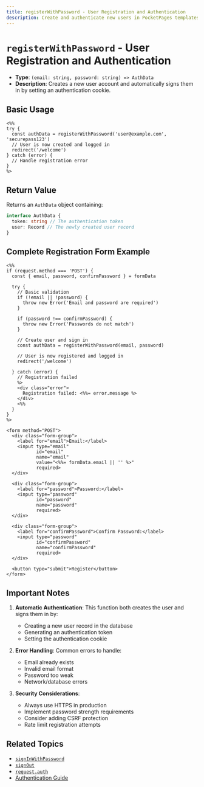 ```yaml
---
title: registerWithPassword - User Registration and Authentication
description: Create and authenticate new users in PocketPages templates with automatic login.
---
```


# `registerWithPassword` - User Registration and Authentication

- **Type**: `(email: string, password: string) => AuthData`
- **Description**: Creates a new user account and automatically signs them in by setting an authentication cookie.

## Basic Usage

```ejs
<%%
try {
  const authData = registerWithPassword('user@example.com', 'securepass123')
  // User is now created and logged in
  redirect('/welcome')
} catch (error) {
  // Handle registration error
}
%>
```

## Return Value

Returns an `AuthData` object containing:

```typescript
interface AuthData {
  token: string // The authentication token
  user: Record // The newly created user record
}
```

## Complete Registration Form Example

```ejs
<%%
if (request.method === 'POST') {
  const { email, password, confirmPassword } = formData

  try {
    // Basic validation
    if (!email || !password) {
      throw new Error('Email and password are required')
    }

    if (password !== confirmPassword) {
      throw new Error('Passwords do not match')
    }

    // Create user and sign in
    const authData = registerWithPassword(email, password)

    // User is now registered and logged in
    redirect('/welcome')

  } catch (error) {
    // Registration failed
    %>
    <div class="error">
      Registration failed: <%%= error.message %>
    </div>
    <%%
  }
}
%>

<form method="POST">
  <div class="form-group">
    <label for="email">Email:</label>
    <input type="email"
           id="email"
           name="email"
           value="<%%= formData.email || '' %>"
           required>
  </div>

  <div class="form-group">
    <label for="password">Password:</label>
    <input type="password"
           id="password"
           name="password"
           required>
  </div>

  <div class="form-group">
    <label for="confirmPassword">Confirm Password:</label>
    <input type="password"
           id="confirmPassword"
           name="confirmPassword"
           required>
  </div>

  <button type="submit">Register</button>
</form>
```

## Important Notes

1. **Automatic Authentication**: This function both creates the user and signs them in by:

   - Creating a new user record in the database
   - Generating an authentication token
   - Setting the authentication cookie

2. **Error Handling**: Common errors to handle:

   - Email already exists
   - Invalid email format
   - Password too weak
   - Network/database errors

3. **Security Considerations**:
   - Always use HTTPS in production
   - Implement password strength requirements
   - Consider adding CSRF protection
   - Rate limit registration attempts

## Related Topics

- [`signInWithPassword`](/docs/context-api/sign-in-with-password)
- [`signOut`](/docs/context-api/sign-out)
- [`request.auth`](/docs/context-api/auth)
- [Authentication Guide](/docs/authentication)
